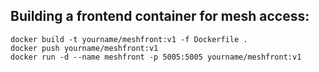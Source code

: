 ## Building a frontend container for mesh access:

~~~
docker build -t yourname/meshfront:v1 -f Dockerfile .
docker push yourname/meshfront:v1
docker run -d --name meshfront -p 5005:5005 yourname/meshfront:v1
~~~
